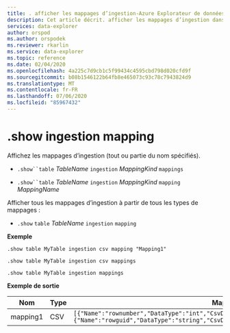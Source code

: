 ```yaml
---
title: . afficher les mappages d’ingestion-Azure Explorateur de données
description: Cet article décrit. afficher les mappages d’ingestion dans Azure Explorateur de données.
services: data-explorer
author: orspod
ms.author: orspodek
ms.reviewer: rkarlin
ms.service: data-explorer
ms.topic: reference
ms.date: 02/04/2020
ms.openlocfilehash: 4a225c7d9cb1c5f99434c4595cbd798d020cfd9f
ms.sourcegitcommit: b08b1546122b64fb8e465073c93c78c7943824d9
ms.translationtype: MT
ms.contentlocale: fr-FR
ms.lasthandoff: 07/06/2020
ms.locfileid: "85967432"
---
```

# <a name="show-ingestion-mapping"></a>.show ingestion mapping

Affichez les mappages d’ingestion (tout ou partie du nom spécifiés).

* `.show``table` *TableName* `ingestion` *MappingKind*  `mappings`

* `.show``table` *TableName* `ingestion` *MappingKind* `mapping` *MappingName*   

Afficher tous les mappages d’ingestion à partir de tous les types de mappages :

* `.show` `table` *TableName* `ingestion`  `mapping`
 
**Exemple** 
 
```kusto
.show table MyTable ingestion csv mapping "Mapping1" 

.show table MyTable ingestion csv mappings 

.show table MyTable ingestion mappings 
```

**Exemple de sortie**

| Nom     | Type | Mappage     |
|----------|------|-------------|
| mapping1 | CSV  | `[{"Name":"rownumber","DataType":"int","CsvDataType":null,"Ordinal":0,"ConstValue":null},{"Name":"rowguid","DataType":"string","CsvDataType":null,"Ordinal":1,"ConstValue":null}]` |
